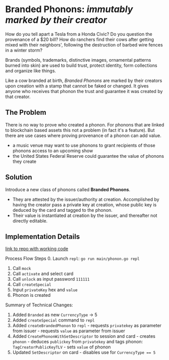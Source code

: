 # Branded Phonons: *immutably marked by their creator*
How do you tell apart a Tesla from a Honda Civic? Do you question the provenance of a $20 bill? How do ranchers find their cows after getting mixed with their neighbors', following the destruction of barbed wire fences in a winter storm?

Brands (symbols, trademarks, distinctive images, ornamental patterns burned into skin) are used to build trust, protect identity, form collections and organize like things.

Like a cow branded at birth, *Branded Phonons* are marked by their creators upon creation with a stamp that cannot be faked or changed. It gives anyone who receives that phonon the trust and guarantee it was created by that creator.

## The Problem
There is no way to prove who created a phonon.  For phonons that are linked to blockchain based assets this not a problem (in fact it's a feature).  But there are use cases where proving provenance of a phonon can add value.  
  - a music venue may want to use phonons to grant recipients of those phonons access to an upcoming show
  - the United States Federal Reserve could guarantee the value of phonons they create

## Solution

Introduce a new class of phonons called **Branded Phonons**.
  - They are attested by the issuer/authority at creation. Accomplished by having the creator pass a private key at creation, whose public key is deduced by the card and tagged to the phonon.
  - Their value is instantiated at creation by the issuer, and thereafter not directly editable.

## Implementation Details

[link to repo with working code](https://github.com/ahinchliff/phonon-client/tree/flexible-phonons-senor)

Process Flow Steps
  0. Launch `repl`: `go run main/phonon.go repl`
  1. Call `mock`
  2. Call `activate` and select card
  3. Call `unlock` as input password `111111`
  4. Call `createSpecial`
  5. Input `privateKey` hex and `value`
  6. Phonon is created

Summary of Technical Changes:
  1. Added `Branded` as new `CurrencyType` -> 5
  2. Added `createSpecial` command to `repl`
  3. Added `createBrandedPhonon` to `repl`
    - requests `privatekey` as parameter from issuer
    - requests `value` as parameter from issuer
  4. Added `CreatePhononWithSetDescriptor` to session and card
    - creates `phonon`
    - deduces `publickey` from `privatekey` and tags phonon: `TagCreatorPublicKeyTLV`
    - sets `value` of phonon
  5. Updated `SetDescriptor` on card
    - disables use for `CurrencyType == 5`
